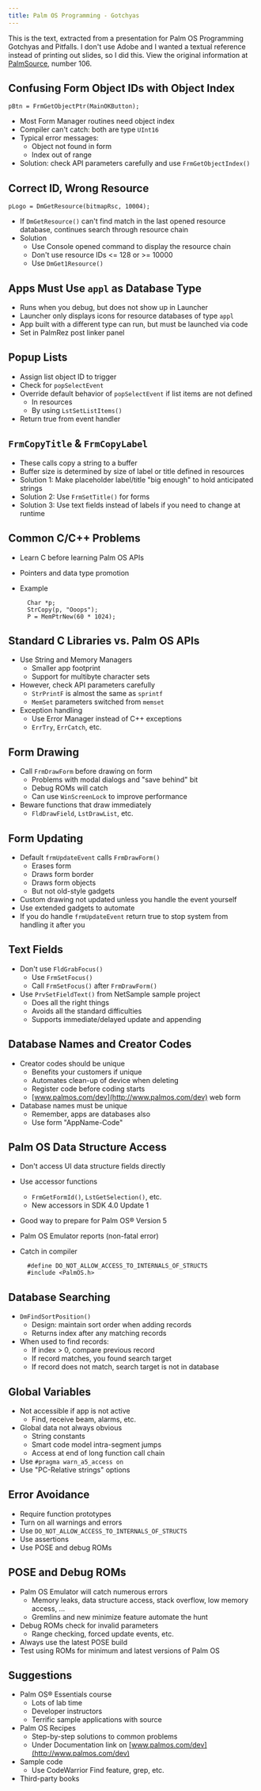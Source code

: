 ```yaml
---
title: Palm OS Programming - Gotchyas
---
```


This is the text, extracted from a presentation for Palm OS Programming Gotchyas and Pitfalls.  I don't use Adobe and I wanted a textual reference instead of printing out slides, so I did this.  View the original information at [PalmSource](http://www.palmsource.com/about/events/expo/2002/postdev_thu.html), number 106.


Confusing Form Object IDs with Object Index
-------------------------------------------

    pBtn = FrmGetObjectPtr(MainOKButton);

* Most Form Manager routines need object index
* Compiler can't catch: both are type `UInt16`
* Typical error messages:
    * Object not found in form
    * Index out of range
* Solution: check API parameters carefully and use `FrmGetObjectIndex()`


Correct ID, Wrong Resource
--------------------------

    pLogo = DmGetResource(bitmapRsc, 10004);

* If `DmGetResource()` can't find match in the last opened resource database, continues search through resource chain
* Solution
    * Use Console opened command to display the resource chain
    * Don't use resource IDs <= 128 or >= 10000
    * Use `DmGet1Resource()`


Apps Must Use `appl` as Database Type
-------------------------------------

* Runs when you debug, but does not show up in Launcher
* Launcher only displays icons for resource databases of type `appl`
* App built with a different type can run, but must be launched via code
* Set in PalmRez post linker panel


Popup Lists
-----------

* Assign list object ID to trigger
* Check for `popSelectEvent`
* Override default behavior of `popSelectEvent` if list items are not defined
    * In resources
    * By using `LstSetListItems()`
* Return true from event handler


`FrmCopyTitle` & `FrmCopyLabel`
-------------------------------

* These calls copy a string to a buffer
* Buffer size is determined by size of label or title defined in resources
* Solution 1: Make placeholder label/title "big enough" to hold anticipated strings
* Solution 2: Use `FrmSetTitle()` for forms
* Solution 3: Use text fields instead of labels if you need to change at runtime


Common C/C++ Problems
---------------------

* Learn C before learning Palm OS APIs
* Pointers and data type promotion
* Example

        Char *p;
        StrCopy(p, "Ooops");
        P = MemPtrNew(60 * 1024);


Standard C Libraries vs. Palm OS APIs
-------------------------------------

* Use String and Memory Managers
    * Smaller app footprint
    * Support for multibyte character sets
* However, check API parameters carefully
    * `StrPrintF` is almost the same as `sprintf`
    * `MemSet` parameters switched from `memset`
* Exception handling
    * Use Error Manager instead of C++ exceptions
    * `ErrTry`, `ErrCatch`, etc.


Form Drawing
------------

* Call `FrmDrawForm` before drawing on form
    * Problems with modal dialogs and "save behind" bit
    * Debug ROMs will catch
    * Can use `WinScreenLock` to improve performance
* Beware functions that draw immediately
    * `FldDrawField`, `LstDrawList`, etc.


Form Updating
-------------

* Default `frmUpdateEvent` calls `FrmDrawForm()`
    * Erases form
    * Draws form border
    * Draws form objects
    * But not old-style gadgets
* Custom drawing not updated unless you handle the event yourself
* Use extended gadgets to automate
* If you do handle `frmUpdateEvent` return true to
stop system from handling it after you


Text Fields
-----------

* Don't use `FldGrabFocus()`
    * Use `FrmSetFocus()`
    * Call `FrmSetFocus()` after `FrmDrawForm()`
* Use `PrvSetFieldText()` from NetSample sample project
    * Does all the right things
    * Avoids all the standard difficulties
    * Supports immediate/delayed update and appending


Database Names and Creator Codes
--------------------------------

* Creator codes should be unique
    * Benefits your customers if unique
    * Automates clean-up of device when deleting
    * Register code before coding starts
    * [www.palmos.com/dev](http://www.palmos.com/dev) web form
* Database names must be unique
    * Remember, apps are databases also
    * Use form "AppName-Code"


Palm OS Data Structure Access
-----------------------------

* Don't access UI data structure fields directly
* Use accessor functions
    * `FrmGetFormId()`, `LstGetSelection()`, etc.
    * New accessors in SDK 4.0 Update 1
* Good way to prepare for Palm OS® Version 5
* Palm OS Emulator reports (non-fatal error)
* Catch in compiler

        #define DO_NOT_ALLOW_ACCESS_TO_INTERNALS_OF_STRUCTS
        #include <PalmOS.h>


Database Searching
------------------

* `DmFindSortPosition()`
    * Design: maintain sort order when adding records
    * Returns index after any matching records
* When used to find records:
    * If index > 0, compare previous record
    * If record matches, you found search target
    * If record does not match, search target is not in database


Global Variables
----------------

* Not accessible if app is not active
    * Find, receive beam, alarms, etc.
* Global data not always obvious
    * String constants
    * Smart code model intra-segment jumps
    * Access at end of long function call chain
* Use `#pragma warn_a5_access on`
* Use "PC-Relative strings" options


Error Avoidance
---------------

* Require function prototypes
* Turn on all warnings and errors
* Use `DO_NOT_ALLOW_ACCESS_TO_INTERNALS_OF_STRUCTS`
* Use assertions
* Use POSE and debug ROMs


POSE and Debug ROMs
-------------------

* Palm OS Emulator will catch numerous errors
    * Memory leaks, data structure access, stack overflow, low memory access, ...
    * Gremlins and new minimize feature automate the hunt
* Debug ROMs check for invalid parameters
    * Range checking, forced update events, etc.
* Always use the latest POSE build
* Test using ROMs for minimum and latest versions of Palm OS


Suggestions
-----------

* Palm OS® Essentials course
    * Lots of lab time
    * Developer instructors
    * Terrific sample applications with source
* Palm OS Recipes
    * Step-by-step solutions to common problems
    * Under Documentation link on [www.palmos.com/dev](http://www.palmos.com/dev)
* Sample code
    * Use CodeWarrior Find feature, grep, etc.
* Third-party books
